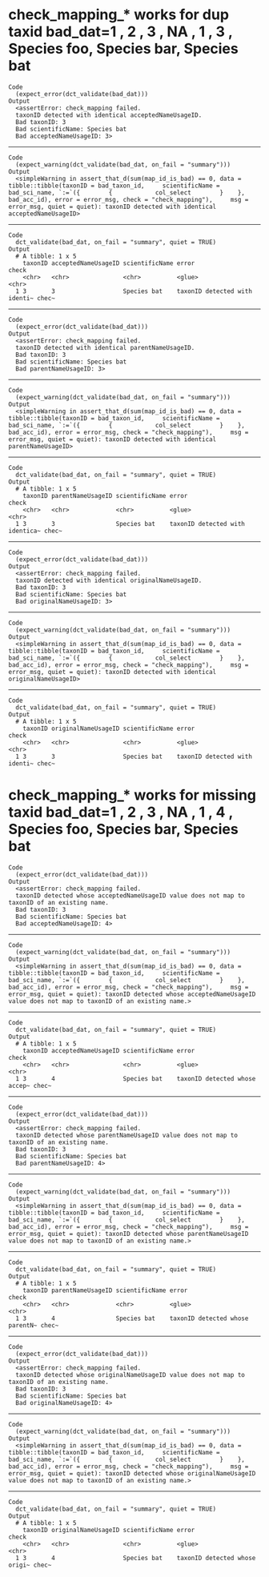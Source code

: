 # check_mapping_* works for dup taxid bad_dat=1          , 2          , 3          , NA         , 1          , 3          , Species foo, Species bar, Species bat

    Code
      (expect_error(dct_validate(bad_dat)))
    Output
      <assertError: check_mapping failed.
      taxonID detected with identical acceptedNameUsageID.
      Bad taxonID: 3
      Bad scientificName: Species bat
      Bad acceptedNameUsageID: 3>

---

    Code
      (expect_warning(dct_validate(bad_dat, on_fail = "summary")))
    Output
      <simpleWarning in assert_that_d(sum(map_id_is_bad) == 0, data = tibble::tibble(taxonID = bad_taxon_id,     scientificName = bad_sci_name, `:=`({        {            col_select        }    }, bad_acc_id), error = error_msg, check = "check_mapping"),     msg = error_msg, quiet = quiet): taxonID detected with identical acceptedNameUsageID>

---

    Code
      dct_validate(bad_dat, on_fail = "summary", quiet = TRUE)
    Output
      # A tibble: 1 x 5
        taxonID acceptedNameUsageID scientificName error                         check
        <chr>   <chr>               <chr>          <glue>                        <chr>
      1 3       3                   Species bat    taxonID detected with identi~ chec~

---

    Code
      (expect_error(dct_validate(bad_dat)))
    Output
      <assertError: check_mapping failed.
      taxonID detected with identical parentNameUsageID.
      Bad taxonID: 3
      Bad scientificName: Species bat
      Bad parentNameUsageID: 3>

---

    Code
      (expect_warning(dct_validate(bad_dat, on_fail = "summary")))
    Output
      <simpleWarning in assert_that_d(sum(map_id_is_bad) == 0, data = tibble::tibble(taxonID = bad_taxon_id,     scientificName = bad_sci_name, `:=`({        {            col_select        }    }, bad_acc_id), error = error_msg, check = "check_mapping"),     msg = error_msg, quiet = quiet): taxonID detected with identical parentNameUsageID>

---

    Code
      dct_validate(bad_dat, on_fail = "summary", quiet = TRUE)
    Output
      # A tibble: 1 x 5
        taxonID parentNameUsageID scientificName error                           check
        <chr>   <chr>             <chr>          <glue>                          <chr>
      1 3       3                 Species bat    taxonID detected with identica~ chec~

---

    Code
      (expect_error(dct_validate(bad_dat)))
    Output
      <assertError: check_mapping failed.
      taxonID detected with identical originalNameUsageID.
      Bad taxonID: 3
      Bad scientificName: Species bat
      Bad originalNameUsageID: 3>

---

    Code
      (expect_warning(dct_validate(bad_dat, on_fail = "summary")))
    Output
      <simpleWarning in assert_that_d(sum(map_id_is_bad) == 0, data = tibble::tibble(taxonID = bad_taxon_id,     scientificName = bad_sci_name, `:=`({        {            col_select        }    }, bad_acc_id), error = error_msg, check = "check_mapping"),     msg = error_msg, quiet = quiet): taxonID detected with identical originalNameUsageID>

---

    Code
      dct_validate(bad_dat, on_fail = "summary", quiet = TRUE)
    Output
      # A tibble: 1 x 5
        taxonID originalNameUsageID scientificName error                         check
        <chr>   <chr>               <chr>          <glue>                        <chr>
      1 3       3                   Species bat    taxonID detected with identi~ chec~

# check_mapping_* works for missing taxid bad_dat=1          , 2          , 3          , NA         , 1          , 4          , Species foo, Species bar, Species bat

    Code
      (expect_error(dct_validate(bad_dat)))
    Output
      <assertError: check_mapping failed.
      taxonID detected whose acceptedNameUsageID value does not map to taxonID of an existing name.
      Bad taxonID: 3
      Bad scientificName: Species bat
      Bad acceptedNameUsageID: 4>

---

    Code
      (expect_warning(dct_validate(bad_dat, on_fail = "summary")))
    Output
      <simpleWarning in assert_that_d(sum(map_id_is_bad) == 0, data = tibble::tibble(taxonID = bad_taxon_id,     scientificName = bad_sci_name, `:=`({        {            col_select        }    }, bad_acc_id), error = error_msg, check = "check_mapping"),     msg = error_msg, quiet = quiet): taxonID detected whose acceptedNameUsageID value does not map to taxonID of an existing name.>

---

    Code
      dct_validate(bad_dat, on_fail = "summary", quiet = TRUE)
    Output
      # A tibble: 1 x 5
        taxonID acceptedNameUsageID scientificName error                         check
        <chr>   <chr>               <chr>          <glue>                        <chr>
      1 3       4                   Species bat    taxonID detected whose accep~ chec~

---

    Code
      (expect_error(dct_validate(bad_dat)))
    Output
      <assertError: check_mapping failed.
      taxonID detected whose parentNameUsageID value does not map to taxonID of an existing name.
      Bad taxonID: 3
      Bad scientificName: Species bat
      Bad parentNameUsageID: 4>

---

    Code
      (expect_warning(dct_validate(bad_dat, on_fail = "summary")))
    Output
      <simpleWarning in assert_that_d(sum(map_id_is_bad) == 0, data = tibble::tibble(taxonID = bad_taxon_id,     scientificName = bad_sci_name, `:=`({        {            col_select        }    }, bad_acc_id), error = error_msg, check = "check_mapping"),     msg = error_msg, quiet = quiet): taxonID detected whose parentNameUsageID value does not map to taxonID of an existing name.>

---

    Code
      dct_validate(bad_dat, on_fail = "summary", quiet = TRUE)
    Output
      # A tibble: 1 x 5
        taxonID parentNameUsageID scientificName error                           check
        <chr>   <chr>             <chr>          <glue>                          <chr>
      1 3       4                 Species bat    taxonID detected whose parentN~ chec~

---

    Code
      (expect_error(dct_validate(bad_dat)))
    Output
      <assertError: check_mapping failed.
      taxonID detected whose originalNameUsageID value does not map to taxonID of an existing name.
      Bad taxonID: 3
      Bad scientificName: Species bat
      Bad originalNameUsageID: 4>

---

    Code
      (expect_warning(dct_validate(bad_dat, on_fail = "summary")))
    Output
      <simpleWarning in assert_that_d(sum(map_id_is_bad) == 0, data = tibble::tibble(taxonID = bad_taxon_id,     scientificName = bad_sci_name, `:=`({        {            col_select        }    }, bad_acc_id), error = error_msg, check = "check_mapping"),     msg = error_msg, quiet = quiet): taxonID detected whose originalNameUsageID value does not map to taxonID of an existing name.>

---

    Code
      dct_validate(bad_dat, on_fail = "summary", quiet = TRUE)
    Output
      # A tibble: 1 x 5
        taxonID originalNameUsageID scientificName error                         check
        <chr>   <chr>               <chr>          <glue>                        <chr>
      1 3       4                   Species bat    taxonID detected whose origi~ chec~

